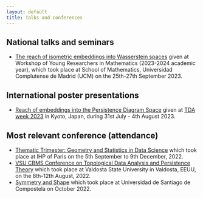 ```yaml
---
layout: default
title: Talks and conferences
---
```



## National talks and seminars
* [The reach of isometric embeddings into
Wasserstein spaces](http://blogs.mat.ucm.es/mmatavan/workshop-de-jovenes-investigadores-2023/) given at Workshop of Young Researchers in Mathematics (2023-2024 academic year), which took place at School of Mathematics, Universidad Complutense de Madrid (UCM) on the 25th-27th September 2023.


## International poster presentations
* [Reach of embeddings into the Persistence Diagram Space](https://arxiv.org/abs/2307.01051) given at [TDA week 2023](https://sites.google.com/view/tdaweek2023/home?authuser=0) in Kyoto, Japan, during 31st July - 4th August 2023.


## Most relevant conference (attendance)
* [Thematic Trimester: Geometry and Statistics in Data Science](https://indico.math.cnrs.fr/event/6590/) which took place at IHP of Paris on the 5th September to 9th December, 2022.
* [VSU CBMS Conference on Topological Data Analysis and Persistence Theory](https://blog.valdosta.edu/vsu-cbms-conference/) which took place at Valdosta State University in Valdosta, EEUU, on the 8th-12th August, 2022.
* [Symmetry and Shape](http://xtsunxet.usc.es/symmetry2022/) which took place at Universidad de Santiago de Compostela on October 2022.

